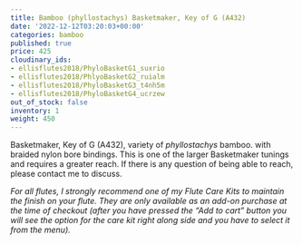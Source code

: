 ```yaml
---
title: Bamboo (phyllostachys) Basketmaker, Key of G (A432)
date: '2022-12-12T03:20:03+00:00'
categories: bamboo
published: true
price: 425
cloudinary_ids:
- ellisflutes2018/PhyloBasketG1_suxrio
- ellisflutes2018/PhlyoBasketG2_ruialm
- ellisflutes2018/PhyloBasketG3_t4nh5m
- ellisflutes2018/PhyloBasketG4_ucrzew
out_of_stock: false
inventory: 1
weight: 450
---
```


Basketmaker, Key of G (A432), variety of *phyllostachys* bamboo.   with braided nylon bore bindings.  This is one of the larger Basketmaker tunings and requires a greater reach.  If there is any question of being able to reach, please contact me to discuss.


*For all flutes, I strongly recommend one of my Flute Care Kits to maintain the finish on your flute. They are only available as an add-on purchase at the time of checkout (after you have pressed the “Add to cart” button you will see the option for the care kit right along side and you have to select it from the menu).*